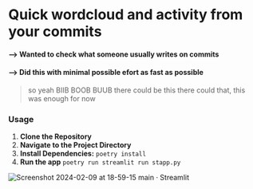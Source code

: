 # Quick wordcloud and activity from your commits

#### --> Wanted to check what someone usually writes on commits 
#### --> Did this with minimal possible efort as fast as possible
> so yeah BIIB BOOB BUUB there could be this there could that, this was enough for now
### Usage
1. **Clone the Repository**
2. **Navigate to the Project Directory**
3. **Install Dependencies:**
```poetry install```
5. **Run the app**
```poetry run streamlit run stapp.py```

![Screenshot 2024-02-09 at 18-59-15 main · Streamlit](https://github.com/JuusoSaavalainen/UpdateREADME/assets/101641412/7842f74b-3d7c-4647-a14c-a4ae97426d1f)
